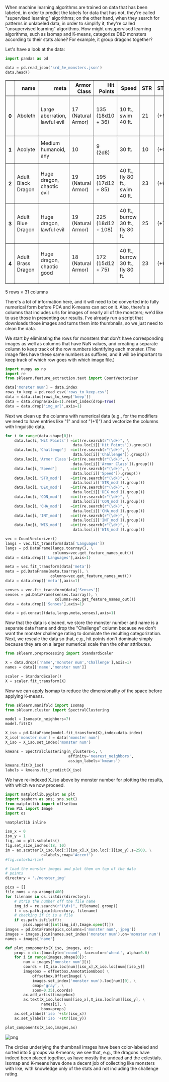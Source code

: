 When machine learning algorithms are trained on data that has been labeled, in order to predict the labels for data that has not, they're called "supervised learning" algorithms; on the other hand, when they search for patterns in unlabeled data, in order to simplify it, they're called "unsupervised learning" algorithms. How might unsupervised learning algorithms, such as Isomap and K-means, categorize D&D monsters according to their stats alone? For example,  it group dragons together?

Let's have a look at the data:


```python
import pandas as pd

data = pd.read_json('srd_5e_monsters.json')
data.head()
```




<div>
<style scoped>
    .dataframe tbody tr th:only-of-type {
        vertical-align: middle;
    }

    .dataframe tbody tr th {
        vertical-align: top;
    }

    .dataframe thead th {
        text-align: right;
    }
</style>
<table border="1" class="dataframe">
  <thead>
    <tr style="text-align: right;">
      <th></th>
      <th>name</th>
      <th>meta</th>
      <th>Armor Class</th>
      <th>Hit Points</th>
      <th>Speed</th>
      <th>STR</th>
      <th>STR_mod</th>
      <th>DEX</th>
      <th>DEX_mod</th>
      <th>CON</th>
      <th>...</th>
      <th>Challenge</th>
      <th>Traits</th>
      <th>Actions</th>
      <th>Legendary Actions</th>
      <th>img_url</th>
      <th>Damage Immunities</th>
      <th>Condition Immunities</th>
      <th>Damage Resistances</th>
      <th>Damage Vulnerabilities</th>
      <th>Reactions</th>
    </tr>
  </thead>
  <tbody>
    <tr>
      <th>0</th>
      <td>Aboleth</td>
      <td>Large aberration, lawful evil</td>
      <td>17 (Natural Armor)</td>
      <td>135 (18d10 + 36)</td>
      <td>10 ft., swim 40 ft.</td>
      <td>21</td>
      <td>(+5)</td>
      <td>9</td>
      <td>(-1)</td>
      <td>15</td>
      <td>...</td>
      <td>10 (5,900 XP)</td>
      <td>&lt;p&gt;&lt;em&gt;&lt;strong&gt;Amphibious.&lt;/strong&gt;&lt;/em&gt; The a...</td>
      <td>&lt;p&gt;&lt;em&gt;&lt;strong&gt;Multiattack.&lt;/strong&gt;&lt;/em&gt; The ...</td>
      <td>&lt;p&gt;The aboleth can take 3 legendary actions, c...</td>
      <td>https://media-waterdeep.cursecdn.com/avatars/t...</td>
      <td>NaN</td>
      <td>NaN</td>
      <td>NaN</td>
      <td>NaN</td>
      <td>NaN</td>
    </tr>
    <tr>
      <th>1</th>
      <td>Acolyte</td>
      <td>Medium humanoid, any</td>
      <td>10</td>
      <td>9 (2d8)</td>
      <td>30 ft.</td>
      <td>10</td>
      <td>(+0)</td>
      <td>10</td>
      <td>(+0)</td>
      <td>10</td>
      <td>...</td>
      <td>1/4 (50 XP)</td>
      <td>&lt;p&gt;&lt;em&gt;&lt;strong&gt;Spellcasting.&lt;/strong&gt;&lt;/em&gt; The...</td>
      <td>&lt;p&gt;&lt;em&gt;&lt;strong&gt;Club.&lt;/strong&gt;&lt;/em&gt; &lt;em&gt;Melee W...</td>
      <td>NaN</td>
      <td>https://media-waterdeep.cursecdn.com/attachmen...</td>
      <td>NaN</td>
      <td>NaN</td>
      <td>NaN</td>
      <td>NaN</td>
      <td>NaN</td>
    </tr>
    <tr>
      <th>2</th>
      <td>Adult Black Dragon</td>
      <td>Huge dragon, chaotic evil</td>
      <td>19 (Natural Armor)</td>
      <td>195 (17d12 + 85)</td>
      <td>40 ft., fly 80 ft., swim 40 ft.</td>
      <td>23</td>
      <td>(+6)</td>
      <td>14</td>
      <td>(+2)</td>
      <td>21</td>
      <td>...</td>
      <td>14 (11,500 XP)</td>
      <td>&lt;p&gt;&lt;em&gt;&lt;strong&gt;Amphibious.&lt;/strong&gt;&lt;/em&gt; The d...</td>
      <td>&lt;p&gt;&lt;em&gt;&lt;strong&gt;Multiattack.&lt;/strong&gt;&lt;/em&gt; The ...</td>
      <td>&lt;p&gt;The dragon can take 3 legendary actions, ch...</td>
      <td>https://media-waterdeep.cursecdn.com/avatars/t...</td>
      <td>Acid</td>
      <td>NaN</td>
      <td>NaN</td>
      <td>NaN</td>
      <td>NaN</td>
    </tr>
    <tr>
      <th>3</th>
      <td>Adult Blue Dragon</td>
      <td>Huge dragon, lawful evil</td>
      <td>19 (Natural Armor)</td>
      <td>225 (18d12 + 108)</td>
      <td>40 ft., burrow 30 ft., fly 80 ft.</td>
      <td>25</td>
      <td>(+7)</td>
      <td>10</td>
      <td>(+0)</td>
      <td>23</td>
      <td>...</td>
      <td>16 (15,000 XP)</td>
      <td>&lt;p&gt;&lt;em&gt;&lt;strong&gt;Legendary Resistance (3/Day).&lt;/...</td>
      <td>&lt;p&gt;&lt;em&gt;&lt;strong&gt;Multiattack.&lt;/strong&gt;&lt;/em&gt; The ...</td>
      <td>&lt;p&gt;The dragon can take 3 legendary actions, ch...</td>
      <td>https://media-waterdeep.cursecdn.com/avatars/t...</td>
      <td>Lightning</td>
      <td>NaN</td>
      <td>NaN</td>
      <td>NaN</td>
      <td>NaN</td>
    </tr>
    <tr>
      <th>4</th>
      <td>Adult Brass Dragon</td>
      <td>Huge dragon, chaotic good</td>
      <td>18 (Natural Armor)</td>
      <td>172 (15d12 + 75)</td>
      <td>40 ft., burrow 30 ft., fly 80 ft.</td>
      <td>23</td>
      <td>(+6)</td>
      <td>10</td>
      <td>(+0)</td>
      <td>21</td>
      <td>...</td>
      <td>13 (10,000 XP)</td>
      <td>&lt;p&gt;&lt;em&gt;&lt;strong&gt;Legendary Resistance (3/Day).&lt;/...</td>
      <td>&lt;p&gt;&lt;em&gt;&lt;strong&gt;Multiattack.&lt;/strong&gt;&lt;/em&gt; The ...</td>
      <td>&lt;p&gt;The dragon can take 3 legendary actions, ch...</td>
      <td>https://media-waterdeep.cursecdn.com/avatars/t...</td>
      <td>Fire</td>
      <td>NaN</td>
      <td>NaN</td>
      <td>NaN</td>
      <td>NaN</td>
    </tr>
  </tbody>
</table>
<p>5 rows × 31 columns</p>
</div>



There's a lot of information here, and it will need to be converted into fully numerical form before PCA and K-means can act on it. Also, there's a columns that includes urls for images of nearly all of the monsters; we'd like to use those in presenting our results. I've already run a script that downloads those images and turns them into thumbnails, so we just need to clean the data. 

We start by eliminating the rows for monsters that don't have corresponding images as well as columns that have NaN values, and creating a separate column to keep track of the row numbers identifying each monster. (The image files have these same numbers as suffixes, and it will be important to keep track of which row goes with which image file.)


```python
import numpy as np
import re
from sklearn.feature_extraction.text import CountVectorizer

data['monster num'] = data.index
rows_to_keep = pd.read_csv('rows_to_keep.csv')
data = data.iloc[rows_to_keep['keep']]
data = data.dropna(axis=1).reset_index(drop=True)
data = data.drop('img_url',axis=1)
```

Next we clean up the columns with numerical data (e.g., for the modifiers we need to have entries like "1" and not "(+1)") and vectorize the columns with linguistic data.


```python
for i in range(data.shape[0]):
    data.loc[i,'Hit Points'] =int(re.search(r"(\d+)", \
                              data.loc[i]['Hit Points']).group())
    data.loc[i,'Challenge']  =int(re.search(r"(\d+)", \
                              data.loc[i]['Challenge']).group())
    data.loc[i,'Armor Class']=int(re.search(r"(\d+)", \
                              data.loc[i]['Armor Class']).group())
    data.loc[i,'Speed']      =int(re.search(r"(\d+)", \
                              data.loc[i]['Speed']).group())
    data.loc[i,'STR_mod']    =int(re.search(r"(\d+)", \
                              data.loc[i]['STR_mod']).group())
    data.loc[i,'DEX_mod']    =int(re.search(r"(\d+)", \
                              data.loc[i]['DEX_mod']).group())
    data.loc[i,'CON_mod']    =int(re.search(r"(\d+)", \
                              data.loc[i]['CON_mod']).group())
    data.loc[i,'CHA_mod']    =int(re.search(r"(\d+)", \
                              data.loc[i]['CHA_mod']).group())
    data.loc[i,'INT_mod']    =int(re.search(r"(\d+)", \
                              data.loc[i]['INT_mod']).group())
    data.loc[i,'WIS_mod']    =int(re.search(r"(\d+)", \
                              data.loc[i]['WIS_mod']).group())

vec = CountVectorizer()
langs = vec.fit_transform(data['Languages'])
langs = pd.DataFrame(langs.toarray(), \
                     columns=vec.get_feature_names_out())
data = data.drop(['Languages'],axis=1)

meta = vec.fit_transform(data['meta'])
meta = pd.DataFrame(meta.toarray(), \
                    columns=vec.get_feature_names_out())
data = data.drop(['meta'],axis=1)

senses = vec.fit_transform(data['Senses'])
senses = pd.DataFrame(senses.toarray(), \
                      columns=vec.get_feature_names_out())
data = data.drop(['Senses'],axis=1)

data = pd.concat((data,langs,meta,senses),axis=1)
```

Now that the data is cleaned, we store the monster number and name is a separate data frame and drop the "Challenge" column because we don't want the monster challenge rating to dominate the resulting categorization. Next, we rescale the data so that, e.g., hit points don't dominate simply because they are on a larger numerical scale than the other attributes.


```python
from sklearn.preprocessing import StandardScaler

X = data.drop(['name','monster num','Challenge'],axis=1)
names = data[['name','monster num']]

scaler = StandardScaler()
X = scaler.fit_transform(X)
```

Now we can apply Isomap to reduce the dimensionality of the space before applying K-means.


```python
from sklearn.manifold import Isomap
from sklearn.cluster import SpectralClustering

model = Isomap(n_neighbors=7)
model.fit(X)

X_iso = pd.DataFrame(model.fit_transform(X),index=data.index)
X_iso['monster num'] = data['monster num']
X_iso = X_iso.set_index('monster num')

kmeans = SpectralClustering(n_clusters=5, \
                            affinity='nearest_neighbors',
                            assign_labels='kmeans')
kmeans.fit(X_iso)
labels = kmeans.fit_predict(X_iso)
```

We have re-indexed X_iso above by monster number for plotting the results, with which we now proceed.


```python
import matplotlib.pyplot as plt
import seaborn as sns; sns.set()
from matplotlib import offsetbox
from PIL import Image
import os

%matplotlib inline

iso_x = 0
iso_y = 1
fig, ax = plt.subplots()
fig.set_size_inches(18, 10)
im = ax.scatter(X_iso.loc[:][iso_x],X_iso.loc[:][iso_y],s=2500, \
                c=labels,cmap='Accent')
#fig.colorbar(im)

# load the monster images and plot them on top of the data
# points
directory = './monster_img'

pics = []
file_nums = np.arange(400)
for filename in os.listdir(directory):
    # strip the number off the file name
    img_id = re.search(r"(\d+)", filename).group()
    f = os.path.join(directory, filename)
    # checking if it is a file
    if os.path.isfile(f):
        pics.append([int(img_id),Image.open(f)])
images = pd.DataFrame(pics,columns=['monster num','jpeg'])
images = images.join(names.set_index('monster num'),on='monster num')
names = images['name']

def plot_components(X_iso, images, ax):
    props = dict(boxstyle='round', facecolor='wheat', alpha=0.6)
    for i in range(images.shape[0]):
        num = images['monster num'][i]
        coords = [X_iso.loc[num][iso_x],X_iso.loc[num][iso_y]]
        imagebox = offsetbox.AnnotationBbox( \
            offsetbox.OffsetImage( \
            images.set_index('monster num').loc[num][0], \
            cmap='gray', \
            zoom=0.35),coords)
        ax.add_artist(imagebox)
        ax.text(X_iso.loc[num][iso_x],X_iso.loc[num][iso_y], \
                names[i], \
                bbox=props)
    ax.set_xlabel('iso '+str(iso_x))
    ax.set_ylabel('iso '+str(iso_y))

plot_components(X_iso,images,ax)
```


    
![png](output_12_0.png)
    


The circles underlying the thumbnail images have been color-labeled and sorted into 5 groups via K-means; we see that, e.g., the dragons have indeed been placed together, as have mostly the undead and the celestials. Isomap and K-means have done a decent job of collecting like monsters with like, with knowledge only of the stats and not including the challenge rating.


```python

```

